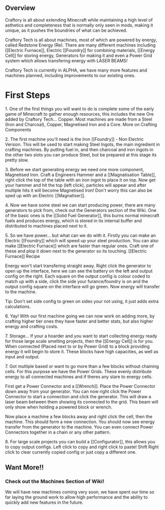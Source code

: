 ## Overview

Craftory is all about extending Minecraft while maintaining a high level
of asthetics and completeness that is normally only seen in mods, making
it unique, as it pushes the boundries of what can be achieved. 

Craftory Tech is all about machines, most of which are powered by
energy, called Redstone Energy (Re). There are many different machines
including [[Electric Furnace]], Electric [[Foundry]] for combining materials,
[[Energy Cell]] for storing energy, Generators for making it and even a
Power Grid system which allows transfering energy with LASER BEAMS!

Craftory Tech is currently in ALPHA, we have many more features and
machines planned, including improvements to our existing ones.

# First Steps

1\. One of the first things you will want to do is complete some of the
early game of Minecraft to gather enough resources, this includes the
new Ore added by Craftory Tech... Copper. Most machines are made from a
Steel (Iron and Charcoal), Copper, Magnetised Iron and a Core. More on
Crafting Components

2\. The first machine you'll need is the Iron [[Foundry]] - Non Electric
Version. This will be used to start making Steel Ingots, the main
ingredient in crafting machines. By putting fuel in, and then charcoal
and iron ingots in the other two slots you can produce Steel, but be
prepared at this stage its pretty slow.

3\. Before we start generating energy we need one more component,
Magnetised Iron. Craft a Engineers Hammer and a [[Magnatisation Table]],
right click the top of the table with an iron ingot to place it on top.
Now get your hammer and hit the top (left click), particles will appear
and after multiple hits it will become Magnetised Iron! Don't worry this
can also be sped up with an Electric [[Magnatiser]].

4\. Now we have some steel we can start producing power, there are many
generators to pick from, check out the Generators section of the Wiki.
One of the basic ones is the [[Solid Fuel Generator]], this burns normal
minecraft fuels and produces energy, which is stored in its internal
buffer and distributed to machines placed next to it.

5\. So we have power... but what can we do with it. Firstly you can make
an Electric [[Foundry]] which will speed up your steel production. You can
also make [[Electric Furnace]] which are faster than regular ones. Craft
one of these and plop it down next to the generator so its touching.
[[Electric Furnace]] Recipe

Energy won't start transfering straight away. Right click the generator
to open up the interface, here we can see the battery on the left and
output config on the right. Each square on the output config is colour
coded to match up with a side, click the side your furance/foundry is on
and the output config square on the interface will go green. Now energy
will transfer to the machine.

Tip: Don't set side config to green on sides your not using, it just
adds extra calculations.

6\. Yay! With our first machine going we can now work on adding more, by
crafting higher tier ones they have faster and better stats, but also
higher energy and crafting costs.

7\. Storage... If your a hoarder and you want to start collecting energy
ready for those large scale smelting projects, then the [[Energy Cell]] is
for you. When connected (Placed next to or by Power Grid) to a block
providing energy it will begin to store it. These blocks have high
capacities, as well as input and output.

7\. Got multiple based or want to go more than a few blocks without
chaining cells. For this purpose we have the Power Grids. These evenly
distribute energy to all connected machines and if theres any stare to
energy cells.

First get a Power Connector and a [[Wrench]]. Place the Power Connector down
away from your generator. You can now right click the Power Connector to
start a connection and click the generator. This will draw a laser beam
between them showing its connected to the grid. This beam will only show
when holding a powered block or wrench.

Now place a machine a few blocks away and right click the cell, then the
machine. This should form a new connection. You should now see energy
transfer from the generator to the machine. You can even connect Power
Connectors together in a chain or any other pattern.

8\. For large scale projects you can build a [[Configurator]], this allows
you to copy output configs. Left click to copy and right click to paste!
Shift Right click to clear currently copied config or just copy a
different one.

## Want More!!

### Check out the Machines Section of Wiki!

We will have new machines coming very soon, we have spent our time so
far laying the ground work to allow high performance and the ability to
quickly add new features in the future.
